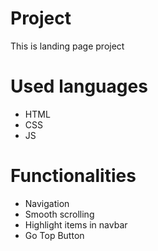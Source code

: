 # Project
This is landing page project
# Used languages
- HTML
- CSS
- JS
# Functionalities
- Navigation
- Smooth scrolling
- Highlight items in navbar
- Go Top Button
